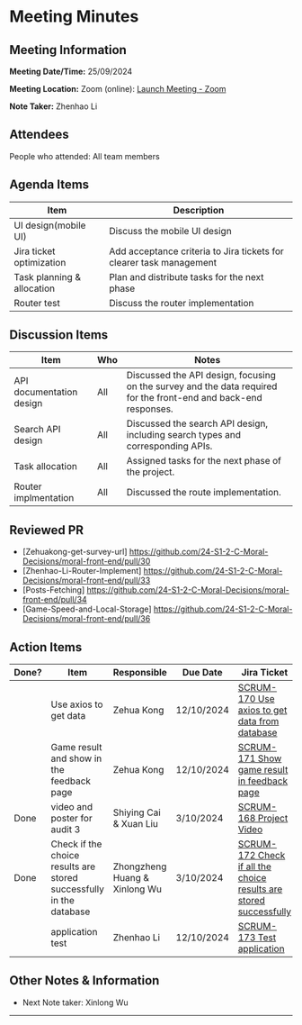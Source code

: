 # Meeting Minutes

## Meeting Information

**Meeting Date/Time:** 25/09/2024

**Meeting Location:** Zoom (online): [Launch Meeting - Zoom](https://anu.zoom.us/j/82320892529?pwd=r1sFRKhalHhXKuCi4eFE72RrBUwuor.1)

**Note Taker:** Zhenhao Li

## Attendees

People who attended: All team members

## Agenda Items

| Item                       | Description                                                         |
| -------------------------- | ------------------------------------------------------------------- |
| UI design(mobile UI)       | Discuss the mobile UI design                                        |
| Jira ticket optimization   | Add acceptance criteria to Jira tickets for clearer task management |
| Task planning & allocation | Plan and distribute tasks for the next phase                        |
| Router test                | Discuss the router implementation                                   |

## Discussion Items

| Item                     | Who | Notes                                                                                                            |
| ------------------------ | --- | ---------------------------------------------------------------------------------------------------------------- |
| API documentation design | All | Discussed the API design, focusing on the survey and the data required for the front-end and back-end responses. |
| Search API design        | All | Discussed the search API design, including search types and corresponding APIs.                                  |
| Task allocation          | All | Assigned tasks for the next phase of the project.                                                                |
| Router implmentation     | All | Discussed the route implementation.                                                                              |

## Reviewed PR

- [Zehuakong-get-survey-url] https://github.com/24-S1-2-C-Moral-Decisions/moral-front-end/pull/30
- [Zhenhao-Li-Router-Implement] https://github.com/24-S1-2-C-Moral-Decisions/moral-front-end/pull/33
- [Posts-Fetching] https://github.com/24-S1-2-C-Moral-Decisions/moral-front-end/pull/34
- [Game-Speed-and-Local-Storage] https://github.com/24-S1-2-C-Moral-Decisions/moral-front-end/pull/36

## Action Items

| Done? | Item                                                                | Responsible                    | Due Date   | Jira Ticket                                                                                                                 |
| ----- | ------------------------------------------------------------------- | ------------------------------ | ---------- | --------------------------------------------------------------------------------------------------------------------------- |
|       | Use axios to get data                                               | Zehua Kong                     | 12/10/2024 | [SCRUM-170 Use axios to get data from database]( https://moral-decisions.atlassian.net/browse/SCRUM-170 )                   |
|       | Game result and show in the feedback page                           | Zehua Kong                     | 12/10/2024 | [SCRUM-171 Show game result in feedback page]( https://moral-decisions.atlassian.net/browse/SCRUM-171 )                     |
| Done  | video and poster for audit 3                                        | Shiying Cai & Xuan Liu         | 3/10/2024  | [SCRUM-168 Project Video]( https://moral-decisions.atlassian.net/browse/SCRUM-168)                                          |
| Done  | Check if the choice results are stored successfully in the database | Zhongzheng Huang  & Xinlong Wu | 3/10/2024  | [SCRUM-172 Check if all the choice results are stored successfully](https://moral-decisions.atlassian.net/browse/SCRUM-172) |
|       | application test                                                    | Zhenhao Li                     | 12/10/2024 | [SCRUM-173 Test application]( https://moral-decisions.atlassian.net/browse/SCRUM-173)                                       |

## Other Notes & Information

- Next Note taker: Xinlong Wu

---
